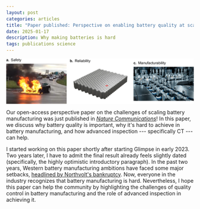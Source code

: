 ```yaml
---
layout: post
categories: articles
title: "Paper published: Perspective on enabling battery quality at scale"
date: 2025-01-17
description: Why making batteries is hard
tags: publications science
---
```


<p>
<img src="/img/battery-quality.webp" style="display:block; margin-left: auto; margin-right: auto;">
</p>

Our open-access perspective paper on the challenges of scaling battery manufacturing was just published in [*Nature Communications*](https://rdcu.be/d6FFQ)!
In this paper, we discuss why battery quality is important, why it's hard to achieve in battery manufacturing, and how advanced inspection --- specifically CT --- can help.

I started working on this paper shortly after starting Glimpse in early 2023.
Two years later, I have to admit the final result already feels slightly dated (specifically, the highly optimistic introductory paragraph).
In the past two years, Western battery manufacturing ambitions have faced some major setbacks, [headlined by Northvolt's bankruptcy](https://www.reuters.com/technology/northvolt-files-chapter-11-bankruptcy-us-2024-11-21/).
Now, everyone in the industry recognizes that battery manufacturing is hard.
Nevertheless, I hope this paper can help the community by highlighting the challenges of quality control in battery manufacturing and the role of advanced inspection in achieving it.